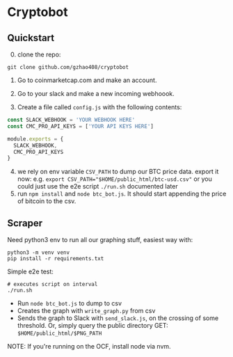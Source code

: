 # Cryptobot 

## Quickstart

0. clone the repo: 

```
git clone github.com/gzhao408/cryptobot
```

1. Go to coinmarketcap.com and make an account. 

2. Go to your slack and make a new incoming webhoook.

3. Create a file called `config.js` with the following contents: 

```js
const SLACK_WEBHOOK = 'YOUR WEBHOOK HERE'
const CMC_PRO_API_KEYS = ['YOUR API KEYS HERE']

module.exports = {
  SLACK_WEBHOOK,
  CMC_PRO_API_KEYS
}

```

4. we rely on env variable `CSV_PATH` to dump our BTC price data. export it now: e.g. `export CSV_PATH="$HOME/public_html/btc-usd.csv"` or you could just use the e2e script `./run.sh` documented later
5. run `npm install` and `node btc_bot.js`. It should start appending the price of bitcoin to the csv.

## Scraper

Need python3 env to run all our graphing stuff, easiest way with:

```
python3 -m venv venv
pip install -r requirements.txt
```

Simple e2e test:

```
# executes script on interval
./run.sh
```

* Run `node btc_bot.js` to dump to csv
* Creates the graph with `write_graph.py` from csv
* Sends the graph to Slack with `send_slack.js`, on the crossing of some threshold. Or, simply query the public directory GET: `$HOME/public_html/$PNG_PATH`

NOTE: If you're running on the OCF, install node via nvm.